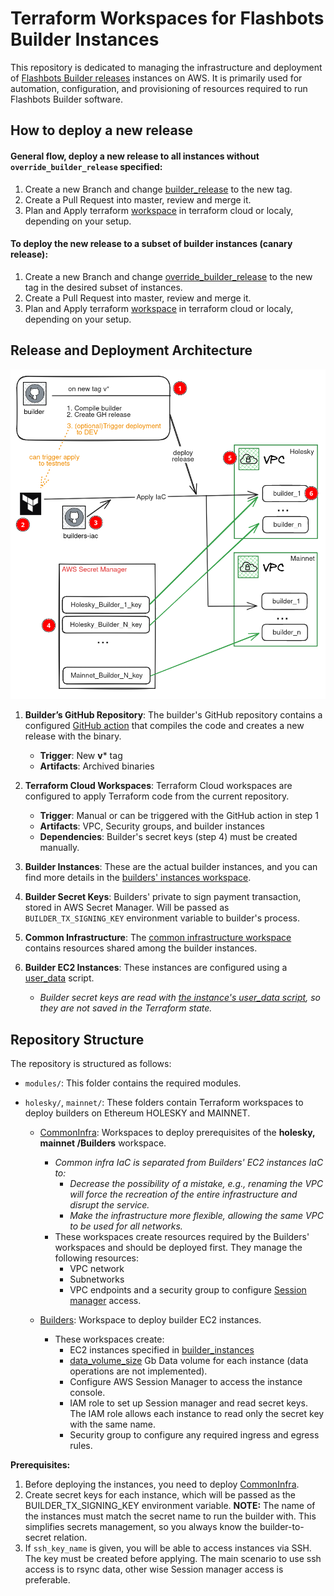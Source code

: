 # Terraform Workspaces for Flashbots Builder Instances

This repository is dedicated to managing the infrastructure and deployment of [Flashbots Builder releases](https://github.com/ManInWeb3/flashbots-builder/releases) instances on AWS. It is primarily used for automation, configuration, and provisioning of resources required to run Flashbots Builder software.

## How to deploy a new release

#### General flow, deploy a new release to all instances without `override_builder_release` specified:
1. Create a new Branch and change [builder_release](https://github.com/ManInWeb3/flashbots-builders-iac/blob/main/holesky/Builders/main.tf#L15) to the new tag.
2. Create a Pull Request into master, review and merge it.
3. Plan and Apply terraform [workspace](https://github.com/ManInWeb3/flashbots-builders-iac/tree/main/holesky/Builders/) in terraform cloud or localy, depending on your setup.

#### To deploy the new release to a subset of builder instances (canary release):
1. Create a new Branch and change [override_builder_release](https://github.com/ManInWeb3/flashbots-builders-iac/blob/main/holesky/Builders/main.tf#L56) to the new tag in the desired subset of instances.
2. Create a Pull Request into master, review and merge it.
3. Plan and Apply terraform [workspace](https://github.com/ManInWeb3/flashbots-builders-iac/tree/main/holesky/Builders/) in terraform cloud or localy, depending on your setup.

## Release and Deployment Architecture
![Release and Deployment Architecture Diagram](.resources/architecture_diagram.png)

1. **Builder’s GitHub Repository**: The builder's GitHub repository contains a configured [GitHub action](https://github.com/ManInWeb3/flashbots-builder/blob/deneb/.github/workflows/release.yml) that compiles the code and creates a new release with the binary.
   - **Trigger**: New **v*** tag
   - **Artifacts**: Archived binaries

2. **Terraform Cloud Workspaces**: Terraform Cloud workspaces are configured to apply Terraform code from the current repository.
   - **Trigger**: Manual or can be triggered with the GitHub action in step 1
   - **Artifacts**: VPC, Security groups, and builder instances
   - **Dependencies**: Builder's secret keys (step 4) must be created manually.

3. **Builder Instances**: These are the actual builder instances, and you can find more details in the [builders' instances workspace](https://github.com/ManInWeb3/flashbots-builders-iac/tree/main/holesky/Builders/).

4. **Builder Secret Keys**: Builders' private to sign payment transaction, stored in AWS Secret Manager. Will be passed as `BUILDER_TX_SIGNING_KEY` environment variable to builder's process.

5. **Common Infrastructure**: The [common infrastructure workspace](https://github.com/ManInWeb3/flashbots-builders-iac/tree/main/holesky/CommonInfra) contains resources shared among the builder instances.

6. **Builder EC2 Instances**: These instances are configured using a [user_data](https://github.com/ManInWeb3/flashbots-builders-iac/blob/main/modules/Builders/files/user_data.sh.tftpl) script.
   - *Builder secret keys are read with [the instance's user_data script](https://github.com/ManInWeb3/flashbots-builders-iac/blob/main/modules/Builders/files/user_data.sh.tftpl#L71), so they are not saved in the Terraform state.*

## Repository Structure

The repository is structured as follows:

- `modules/`: This folder contains the required modules.

- `holesky/`, `mainnet/`: These folders contain Terraform workspaces to deploy builders on Ethereum HOLESKY and MAINNET.
  - [CommonInfra](https://github.com/ManInWeb3/flashbots-builders-iac/tree/main/holesky/CommonInfra): Workspaces to deploy prerequisites of the **holesky, mainnet /Builders** workspace.
    - *Common infra IaC is separated from Builders' EC2 instances IaC to:*
      - *Decrease the possibility of a mistake, e.g., renaming the VPC will force the recreation of the entire infrastructure and disrupt the service.*
      - *Make the infrastructure more flexible, allowing the same VPC to be used for all networks.*
    - These workspaces create resources required by the Builders' workspaces and should be deployed first. They manage the following resources:
      - VPC network
      - Subnetworks
      - VPC endpoints and a security group to configure [Session manager](https://docs.aws.amazon.com/systems-manager/latest/userguide/session-manager.html) access.

  - [Builders](https://github.com/ManInWeb3/flashbots-builders-iac/tree/main/holesky/Builders): Workspace to deploy builder EC2 instances.
    - These workspaces create:
      - EC2 instances specified in [builder_instances](https://github.com/ManInWeb3/flashbots-builders-iac/blob/main/holesky/Builders/main.tf#L38)
      - [data_volume_size](https://github.com/ManInWeb3/flashbots-builders-iac/blob/main/holesky/Builders/main.tf#L8) Gb Data volume for each instance (data operations are not implemented).
      - Configure AWS Session Manager to access the instance console.
      - IAM role to set up Session manager and read secret keys. The IAM role allows each instance to read only the secret key with the same name.
      - Security group to configure any required ingress and egress rules.

**Prerequisites:**
1. Before deploying the instances, you need to deploy [CommonInfra](https://github.com/ManInWeb3/flashbots-builders-iac/tree/main/holesky/CommonInfra).
2. Create secret keys for each instance, which will be passed as the BUILDER_TX_SIGNING_KEY environment variable. **NOTE:** The name of the instances must match the secret name to run the builder with. This simplifies secrets management, so you always know the builder-to-secret relation.
3. If `ssh_key_name` is given, you will be able to access instances via SSH. The key must be created before applying. The main scenario to use ssh access is to rsync data, other wise Session manager access is preferable.
